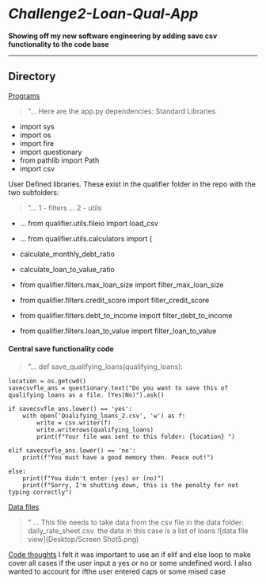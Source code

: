 # *Challenge2-Loan-Qual-App*
**Showing off my new software engineering by adding save csv functionality to the code base**

---


## Directory

[Programs](code)
> "...  Here are the app.py dependencies:
> Standard Libraries
* import sys
* import os
* import fire
* import questionary
* from pathlib import Path
* import csv

User Defined libraries. These exist in the qualifier folder in the repo with the two subfolders:
> "... 1 - filters
... 2 - utils

* ... from qualifier.utils.fileio import load_csv
* ... from qualifier.utils.calculators import (
*    calculate_monthly_debt_ratio
*    calculate_loan_to_value_ratio

* from qualifier.filters.max_loan_size import filter_max_loan_size
* from qualifier.filters.credit_score import filter_credit_score
* from qualifier.filters.debt_to_income import filter_debt_to_income
* from qualifier.filters.loan_to_value import filter_loan_to_value

#### Central save functionality code 
> "...
> def save_qualifying_loans(qualifying_loans):
   
    location = os.getcwd()
    savecsvfle_ans = questionary.text("Do you want to save this of qualifying loans as a file. (Yes|No)").ask()
    
    if savecsvfle_ans.lower() == 'yes':
        with open('Qualifying_loans_2.csv', 'w') as f: 
            write = csv.writer(f) 
            write.writerows(qualifying_loans)
            print(f"Your file was sent to this folder: {location} ")
    
    elif savecsvfle_ans.lower() == 'no':
        print(f"You must have a good memory then. Peace out!")
    
    else:
        print(f"You didn't enter (yes) or (no)")
        print(f"Sorry, I'm shutting down, this is the penalty for not typing correctly")



[Data files](data)

>" ... This file needs to take data from the csv file in the data folder: daily_rate_sheet.csv.
the data in this case is a list of loans
![data file view](Desktop/Screen Shot5.png)


[Code thoughts](thoughts)
I felt it was important to use an if elif and else loop to make cover all cases if the user input a yes or no or some undefined word. I also wanted to account for ifthe user entered caps or some mised case 
